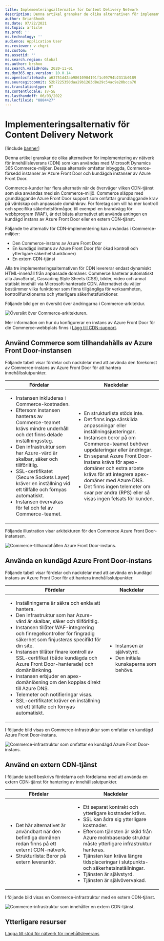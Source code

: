 ```yaml
---
title: Implementeringsalternativ för Content Delivery Network
description: Denna artikel granskar de olika alternativen för implementering av nätverk för innehållsleverans (CDN) som kan användas med Microsoft Dynamics 365 Commerce-miljöer. Dessa alternativ omfattar inbyggda, Commerce-försedd instanser av Azure Front Door och kundägda instanser av Azure Front Door.
author: BrianShook
ms.date: 07/22/2021
ms.topic: article
ms.prod: ''
ms.technology: ''
audience: Application User
ms.reviewer: v-chgri
ms.custom: ''
ms.assetid: ''
ms.search.region: Global
ms.author: brshoo
ms.search.validFrom: 2020-11-01
ms.dyn365.ops.version: 10.0.14
ms.openlocfilehash: a63751d42ab98610904191f1c09794b2311b0189
ms.sourcegitcommit: 52b7225350daa29b1263d8e29c54ac9e20bcca70
ms.translationtype: HT
ms.contentlocale: sv-SE
ms.lasthandoff: 06/03/2022
ms.locfileid: "8884427"
---
```

# <a name="content-delivery-network-implementation-options"></a>Implementeringsalternativ för Content Delivery Network

[!include [banner](includes/banner.md)]

Denna artikel granskar de olika alternativen för implementering av nätverk för innehållsleverans (CDN) som kan användas med Microsoft Dynamics 365 Commerce-miljöer. Dessa alternativ omfattar inbyggda, Commerce-försedd instanser av Azure Front Door och kundägda instanser av Azure Front Door.

Commerce-kunder har flera alternativ när de överväger vilken CDN-tjänst som ska användas med sin Commerce-miljö. Commerce släpps med grundläggande Azure Front Door support som omfattar grundläggande krav på värdskap och anpassade domänkrav. För företag som vill ha mer kontroll och specifika säkerhetsförmågor, till exempel en brandvägg för webbprogram (WAF), är det bästa alternativet att använda antingen en kundägd instans av Azure Front Door eller en extern CDN-tjänst.

Följande tre alternativ för CDN-implementering kan användas i Commerce-miljöer:

- Den Commerce-instans av Azure Front Door
- En kundägd instans av Azure Front Door (för ökad kontroll och ytterligare säkerhetsfunktioner)
- En extern CDN-tjänst

Alla tre implementeringsalternativen för CDN levererar endast dynamiskt HTML-innehåll från anpassade domäner. Commerce hanterar automatiskt alla JavaScript, Cascading Style Sheets (CSS), bilder, video och annat statiskt innehåll via Microsoft-hanterade CDN. Alternativet du väljer bestämmer vilka funktioner som finns tillgängliga för verksamheten, kontrollfunktionerna och ytterligare säkerhetsfunktioner.

Följande bild ger en översikt över ändringarna i Commerce-arkitektur.

![Översikt över Commerce-arkitekturen.](media/Commerce_CDN-Option_ComparisonModels.png)

Mer information om hur du konfigurerar en instans av Azure Front Door för din Commerce-webbplats finns i [Lägg till CDN-support](add-cdn-support.md).

## <a name="use-the-commerce-provided-azure-front-door-instance"></a>Använd Commerce som tillhandahålls av Azure Front Door-instansen

Följande tabell visar fördelar och nackdelar med att använda den förekomst av Commerce-instans av Azure Front Door för att hantera innehållsslutpunkter.

| Fördelar | Nackdelar |
|------|------|
| <ul><li>Instansen inkluderas i Commerce-kostnaden.</li><li>Eftersom instansen hanteras av Commerce-teamet krävs mindre underhåll och det finns delade inställningssteg.</li><li>Den infrastruktur som har Azure-värd är skalbar, säker och tillförlitlig.</li><li>SSL-certifikatet (Secure Sockets Layer) kräver en inställning vid ett tillfälle och förnyas automatiskt.</li><li>Instansen övervakas för fel och fel av Commerce-teamet.</li></ul> | <ul><li>En strukturlista stöds inte.</li><li>Det finns inga särskilda anpassningar eller inställningsjusteringar.</li><li>Instansen beror på om Commerce-teamet behöver uppdateringar eller ändringar.</li><li>En separat Azure Front Door-instans krävs för apex-domäner och extra arbete krävs för att integrera apex-domäner med Azure DNS.</li><li>Det finns ingen telemeter om svar per andra (RPS) eller så visas ingen felsats för kunden.</li></ul> |

Följande illustration visar arkitekturen för den Commerce Azure Front Door-instansen.

![Commerce-tillhandahållen Azure Front Door-instans.](media/Commerce_CDN-Option_CommerceFrontDoor.png)

## <a name="use-a-customer-owned-azure-front-door-instance"></a>Använda en kundägd Azure Front Door-instans

Följande tabell visar fördelar och nackdelar med att använda en kundägd instans av Azure Front Door för att hantera innehållsslutpunkter.

| Fördelar | Nackdelar |
|------|------|
| <ul><li>Inställningarna är säkra och enkla att hantera.</li><li>Den infrastruktur som har Azure-värd är skalbar, säker och tillförlitlig.</li><li>Instansen tillåter WAF-integrering och finregelkontroller för fingradig säkerhet som finjusteras specifikt för din site.</li><li>Instansen tillåter finare kontroll av SSL-certifikat (både kundägda och Azure Front Door-hanterade) och domänlänkning.</li><li>Instansen erbjuder en apex-domänlösning om den kopplas direkt till Azure DNS.</li><li>Telemeter och notifieringar visas.</li><li>SSL-certifikatet kräver en inställning vid ett tillfälle och förnyas automatiskt.</li></ul> | <ul><li>Instansen är självstyrd.</li><li>Den initiala kunskaperna som behövs.</li></ul> |

I följande bild visas en Commerce-infrastruktur som omfattar en kundägd Azure Front Door-instans.

![Commerce-infrastruktur som omfattar en kundägd Azure Front Door-instans.](media/Commerce_CDN-Option_CustomerOwnedAzureFrontDoor.png)

## <a name="use-an-external-cdn-service"></a>Använd en extern CDN-tjänst

I följande tabell beskrivs fördelarna och fördelarna med att använda en extern CDN-tjänst för hantering av innehållsslutpunkter.

| Fördelar | Nackdelar |
|------|------|
| <ul><li>Det här alternativet är användbart när den befintliga domänen redan finns på ett externt CDN-nätverk.</li><li>Strukturlista: Beror på extern leverantör.</li></ul> | <ul><li>Ett separat kontrakt och ytterligare kostnader krävs.</li><li>SSL kan ådra sig ytterligare kostnader.</li><li>Eftersom tjänsten är skild från Azure molnbaserade struktur måste ytterligare infrastruktur hanteras.</li><li>Tjänsten kan kräva längre tidsplaceringar i slutpunkts- och säkerhetsinställningar.</li><li>Tjänsten är självstyrd.</li><li>Tjänsten är självövervakad.</li></ul> |

I följande bild visas en Commerce-infrastruktur med en extern CDN-tjänst.

![Commerce-infrastruktur som innehåller en extern CDN-tjänst.](media/Commerce_CDN-Option_ExternalFrontDoor.png)

## <a name="additional-resources"></a>Ytterligare resurser

[Lägga till stöd för nätverk för innehållsleverans](add-cdn-support.md)
